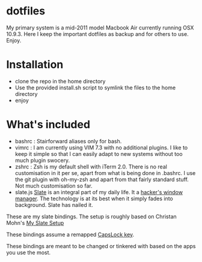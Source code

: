 dotfiles
========

My primary system is a mid-2011 model Macbook Air currently running OSX 10.9.3. Here I keep the important dotfiles as backup and for others to use. Enjoy. 

Installation
============
- clone the repo in the home directory
- Use the provided install.sh script to symlink the files to the home directory
- enjoy

What's included
=======


- bashrc : Stairforward aliases only for bash. 
- vimrc : I am currently using VIM 7.3 with no additional plugins. I like to keep it simple so that I can easily adapt to new systems without too much plugin swocery. 
- zshrc : Zsh is my default shell with iTerm 2.0. There is no real customisation in it per se, apart from what is being done in .bashrc. I use the git plugin with oh-my-zsh and apart from that fairly standard stuff. Not much customisation so far. 
- slate.js [Slate](https://github.com/jigish/slate) is an integral part of my daily life. It a [hacker's window manager](http://thume.ca/howto/2012/11/19/using-slate/). The technology is at its best when it simply fades into background. Slate has nailed it. 

These are my slate bindings. The setup is roughly based on Christan Mohn's [My Slate Setup](http://vninja.net/osx/slate-setup/)

These bindings assume a remapped [CapsLock key](http://www.tenshu.net/2012/11/using-caps-lock-as-new-modifier-key-in.html).

These bindings are meant to be changed or tinkered with based on the apps you use the most.

